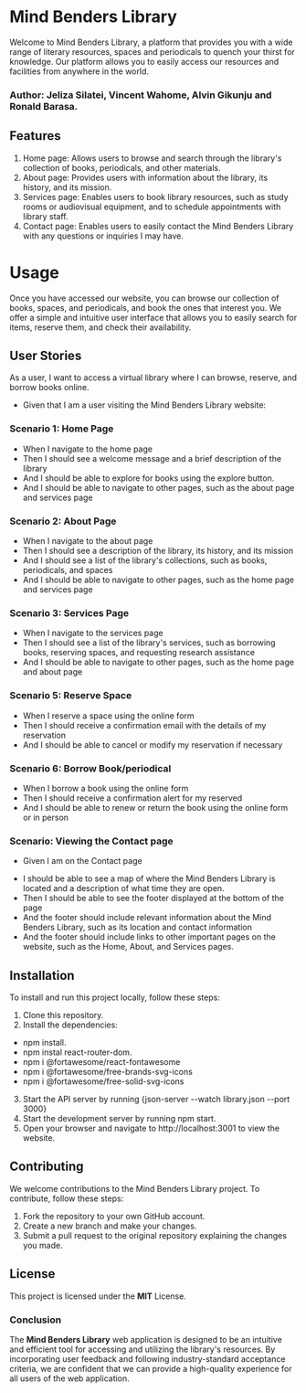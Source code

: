 # Mind Benders Library
Welcome to Mind Benders Library, a platform that provides you with a wide range of literary resources, spaces and periodicals to quench your thirst for knowledge. Our platform allows you to easily access our resources and facilities from anywhere in the world.

### Author: Jeliza Silatei, Vincent Wahome, Alvin Gikunju and Ronald Barasa.

## Features
1. Home page: Allows users to browse and search through the library's collection of books, periodicals, and other materials.
2. About page: Provides users with information about the library, its history, and its mission.
3. Services page: Enables users to book library resources, such as study rooms or audiovisual equipment, and to schedule appointments with library staff.
4. Contact page: Enables users to easily contact the Mind Benders Library with any questions or inquiries I may have.

# Usage
Once you have accessed our website, you can browse our collection of books, spaces, and periodicals, and book the ones that interest you. We offer a simple and intuitive user interface that allows you to easily search for items, reserve them, and check their availability.

## User Stories
As a user, I want to access a virtual library where I can browse, reserve, and borrow books online.

- Given that I am a user visiting the Mind Benders Library website:

### Scenario 1: Home Page
* When I navigate to the home page
* Then I should see a welcome message and a brief description of the library
* And I should be able to explore for books using the explore button.
* And I should be able to navigate to other pages, such as the about page and services page

### Scenario 2: About Page
* When I navigate to the about page
* Then I should see a description of the library, its history, and its mission
* And I should see a list of the library's collections, such as books, periodicals, and spaces
* And I should be able to navigate to other pages, such as the home page and services page

### Scenario 3: Services Page
* When I navigate to the services page
* Then I should see a list of the library's services, such as borrowing books, reserving spaces, and requesting research assistance
* And I should be able to navigate to other pages, such as the home page and about page

### Scenario 5: Reserve Space
* When I reserve a space using the online form
* Then I should receive a confirmation email with the details of my reservation
* And I should be able to cancel or modify my reservation if necessary

### Scenario 6: Borrow Book/periodical
* When I borrow a book using the online form
* Then I should receive a confirmation alert for my reserved
* And I should be able to renew or return the book using the online form or in person

### Scenario: Viewing the Contact page
- Given I am on the Contact page
* I should be able to see a map of where the Mind Benders Library is located and a description of what time they are open.
* Then I should be able to see the footer displayed at the bottom of the page
* And the footer should include relevant information about the Mind Benders Library, such as its location and contact information
* And the footer should include links to other important pages on the website, such as the Home, About, and Services pages.


## Installation
To install and run this project locally, follow these steps:

1. Clone this repository.
2. Install the dependencies:
* npm install.
* npm instal react-router-dom.
* npm i @fortawesome/react-fontawesome
* npm i @fortawesome/free-brands-svg-icons
* npm i @fortawesome/free-solid-svg-icons
3. Start the API server by running {json-server --watch library.json --port 3000}
3. Start the development server by running npm start.
4. Open your browser and navigate to http://localhost:3001 to view the website.

## Contributing
We welcome contributions to the Mind Benders Library project. To contribute, follow these steps:

1. Fork the repository to your own GitHub account.
2. Create a new branch and make your changes.
3. Submit a pull request to the original repository explaining the changes you made.

## License
This project is licensed under the **MIT** License.

### Conclusion

The **Mind Benders Library** web application is designed to be an intuitive and efficient tool for accessing and utilizing the library's resources. By incorporating user feedback and following industry-standard acceptance criteria, we are confident that we can provide a high-quality experience for all users of the web application.



